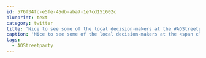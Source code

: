 ```yaml
---
id: 576f34fc-e5fe-45db-aba7-1e7cd151602c
blueprint: text
category: twitter
title: 'Nice to see some of the local decision-makers at the #AOStreetparty last night. The tech community here is really starting to make a buzz.'
caption: 'Nice to see some of the local decision-makers at the <span class="hashtag hashtag_local">#<a href="http://tweettemp.darylchymko.ca/?tag=aostreetparty">AOStreetparty</a> last night. The tech community here is really starting to make a buzz.'
tags:
  - AOStreetparty
---
```

